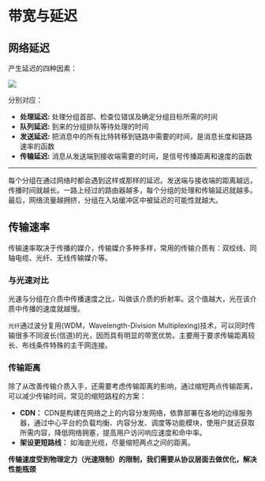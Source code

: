 # 带宽与延迟

## 网络延迟
产生延迟的四种因素：

![](http://7xsi10.com1.z0.glb.clouddn.com/%E5%B1%8F%E5%B9%95%E5%BF%AB%E7%85%A7%202017-12-12%20%E4%B8%8B%E5%8D%887.36.29.png)

分别对应：
* **处理延迟:** 处理分组首部、检查位错误及确定分组目标所需的时间
* **队列延迟:** 到来的分组排队等待处理的时间
* **发送延迟:** 把消息中的所有比特转移到链路中需要的时间，是消息长度和链路速率的函数
* **传输延迟:** 消息从发送端到接收端需要的时间，是信号传播距离和速度的函数

---
每个分组在通过网络时都会遇到这样或那样的延迟。发送端与接收端的距离越远， 传播时间就越长。一路上经过的路由器越多，每个分组的处理和传输延迟就越多。 最后，网络流量越拥挤，分组在入站缓冲区中被延迟的可能性就越大。

## 传输速率
传输速率取决于传播的媒介，传输媒介多种多样，常用的传输介质有：双绞线、同轴电缆、光纤、无线传输媒介等。

### 与光速对比
光速与分组在介质中传播速度之比，叫做该介质的折射率。这个值越大，光在该介质中传播的速度就越慢。

`光纤`通过波分复用(WDM，Wavelength-Division Multiplexing)技术，可以同时传输很多不同波长(信道)的光，因而具有明显的带宽优势。主要用于要求传输距离较长、布线条件特殊的主干网连接。

### 传输距离
除了从改善传输介质入手，还需要考虑传输距离的影响，通过缩短两点传输距离，可以减少传输时间，常见的缩短路程的方案：

* **CDN：** CDN是构建在网络之上的内容分发网络，依靠部署在各地的边缘服务器，通过中心平台的负载均衡、内容分发、调度等功能模块，使用户就近获取所需内容，降低网络拥塞，提高用户访问响应速度和命中率。
* **架设更短路线：** 如海底光缆，尽量缩短两点之间的距离。

**传输速度受到物理定力（光速限制）的限制，我们需要从协议层面去做优化，解决性能瓶颈**